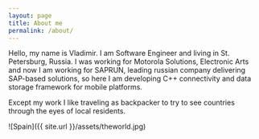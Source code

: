 ```yaml
---
layout: page
title: About me
permalink: /about/
---
```


Hello, my name is Vladimir. I am Software Engineer and living in St. Petersburg, Russia. I was working for Motorola Solutions, Electronic Arts and now I am working for SAPRUN, leading russian company delivering SAP-based solutions, so here I am developing C++ connectivity and data storage framework for mobile platforms.

Except my work I like traveling as backpacker to try to see countries through the eyes of local residents.

![Spain]({{ site.url }}/assets/theworld.jpg)
